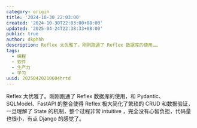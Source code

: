 ```yaml
---
category: origin
title: '2024-10-30 22:03:00'
created: '2024-10-30T22:03:00+08:00'
updated: '2025-04-24T22:38:33+08:00'
public: true
author: dkphhh
description: Reflex 太优雅了。刚刚跑通了 Reflex 数据库的使用……
tags:
  - 编程
  - 软件
  - 生产力
  - 学习
uuid: 20250420210604hrtd
---
```


Reflex 太优雅了。刚刚跑通了 Reflex 数据库的使用，和 Pydantic、 SQLModel、FastAPI 的整合使得 Reflex 极大简化了繁琐的 CRUD 和数据验证，一旦理解了 State 的机制，整个过程非常 intuitive ，完全没有心智负担，代码量也很小，有点 Django 的感觉了。
